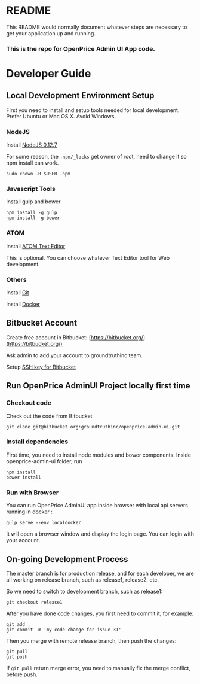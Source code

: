 # README #

This README would normally document whatever steps are necessary to get your application up and running.

### This is the repo for OpenPrice Admin UI App code. ###

Developer Guide
================

## Local Development Environment Setup ##
First you need to install and setup tools needed for local development. Prefer Ubuntu or Mac OS X. Avoid Windows.

### NodeJS ###

Install [NodeJS 0.12.7](https://nodejs.org/)

For some reason, the `.npm/_locks` get owner of root, need to change it so npm install can work.
```
sudo chown -R $USER .npm
```
### Javascript Tools ###

Install gulp and bower
~~~
npm install -g gulp
npm install -g bower
~~~

### ATOM ###
Install [ATOM Text Editor](https://atom.io/)

This is optional. You can choose whatever Text Editor tool for Web development.

### Others ###

Install [Git](https://git-scm.com/book/en/v2/Getting-Started-Installing-Git)

Install [Docker](https://docs.docker.com/installation/)

## Bitbucket Account ##

Create free account in Bitbucket:
[https://bitbucket.org/](https://bitbucket.org/)

Ask admin to add your account to groundtruthinc team.

Setup [SSH key for Bitbucket](https://confluence.atlassian.com/display/BITBUCKET/How+to+install+a+public+key+on+your+Bitbucket+account)

## Run OpenPrice AdminUI Project locally first time ##

### Checkout code ###
Check out the code from Bitbucket
```
git clone git@bitbucket.org:groundtruthinc/openprice-admin-ui.git
```

### Install dependencies ###

First time, you need to install node modules and bower components. Inside openprice-admin-ui folder, run
```
npm install
bower install
```

### Run with Browser ###
You can run OpenPrice AdminUI app inside browser with local api servers running in docker :
```
gulp serve --env localdocker
```
It will open a browser window and display the login page. You can login with your account.

## On-going Development Process ##
The master branch is for production release, and for each developer, we are all working on
release branch, such as release1, release2, etc.


So we need to switch to development branch, such as release1:

```
git checkout release1
```

After you have done code changes, you first need to commit it, for example:
```
git add .
git commit -m 'my code change for issue-31'
```

Then you merge with remote release branch, then push the changes:

```
git pull
git push
```

If `git pull` return merge error, you need to manually fix the merge conflict, before push.
